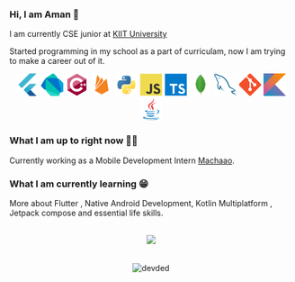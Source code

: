 ### Hi, I am Aman 👋

I am currently CSE junior at [KIIT University](https://kiit.ac.in/)

Started programming in my school as a part of curriculam, now I am trying to make a career out of it.

<p align="center">
  
  <img width="40px" src="https://raw.githubusercontent.com/devicons/devicon/master/icons/flutter/flutter-original.svg" />
  <img width="40px" src="https://raw.githubusercontent.com/devicons/devicon/master/icons/dart/dart-original.svg" />
  <img width="40px" src="https://raw.githubusercontent.com/devicons/devicon/master/icons/cplusplus/cplusplus-original.svg" />
  <img width="40px" src="https://raw.githubusercontent.com/devicons/devicon/master/icons/firebase/firebase-plain.svg" />
  <img width="40px" src="https://raw.githubusercontent.com/devicons/devicon/master/icons/python/python-original.svg" />
  <img width="40px" src="https://raw.githubusercontent.com/devicons/devicon/master/icons/javascript/javascript-original.svg" />
  <img width="40px" src="https://raw.githubusercontent.com/devicons/devicon/master/icons/typescript/typescript-original.svg" />
  <img width="40px" src="https://raw.githubusercontent.com/devicons/devicon/master/icons/mongodb/mongodb-original.svg" />
  <img width="40px" src="https://raw.githubusercontent.com/devicons/devicon/master/icons/mysql/mysql-original.svg" />
  <img width="40px" src="https://raw.githubusercontent.com/devicons/devicon/master/icons/git/git-original.svg" />
  <img width="40px" src="https://raw.githubusercontent.com/devicons/devicon/master/icons/kotlin/kotlin-original.svg" />
  <img width="40px" src="https://raw.githubusercontent.com/devicons/devicon/master/icons/java/java-original.svg" />
</p>


### What I am up to right now 👨‍💻 

Currently working as a Mobile Development Intern [Machaao](https://messenggerx.io/).  

### What I am currently learning 😁

More about Flutter , Native Android Development, Kotlin Multiplatform , Jetpack compose and essential life skills.

<br>
<div align="center">
<img src="https://github-readme-stats.vercel.app/api?username=amanv8060&count_private=true&show_icons=true&theme=tokyonight" />
<br>
  
<br>
<p align="center"> <img src="https://komarev.com/ghpvc/?username=amanv8060" alt="devded" /> </p>
</div>
